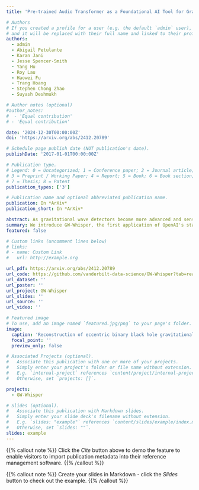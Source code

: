 ```yaml
---
title: 'Pre-trained Audio Transformer as a Foundational AI Tool for Gravitational Waves'

# Authors
# If you created a profile for a user (e.g. the default `admin` user), write the username (folder name) here
# and it will be replaced with their full name and linked to their profile.
authors:
  - admin
  - Abigail Petulante
  - Karan Jani
  - Jesse Spencer-Smith
  - Yang Hu
  - Roy Lau
  - Haowei Fu
  - Trang Hoang
  - Stephen Chong Zhao
  - Suyash Deshmukh

# Author notes (optional)
#author_notes:
#  - 'Equal contribution'
# - 'Equal contribution'

date: '2024-12-30T00:00:00Z'
doi: 'https://arxiv.org/abs/2412.20789'

# Schedule page publish date (NOT publication's date).
publishDate: '2017-01-01T00:00:00Z'

# Publication type.
# Legend: 0 = Uncategorized; 1 = Conference paper; 2 = Journal article;
# 3 = Preprint / Working Paper; 4 = Report; 5 = Book; 6 = Book section;
# 7 = Thesis; 8 = Patent
publication_types: ['3']

# Publication name and optional abbreviated publication name.
publication: In *ArXiv*
publication_short: In *ArXiv*

abstract: As gravitational wave detectors become more advanced and sensitive, the number of signals recorded by Advanced LIGO and Virgo from merging compact objects is expected to rise dramatically. This surge in detection rates necessitates the development of adaptable, scalable, and efficient tools capable of addressing a wide range of tasks in gravitational wave astronomy. Foundational AI models present a transformative opportunity in this context by providing a unified framework that can be fine-tuned for diverse applications while leveraging the power of large-scale pre-training. In this work, we explore how advanced transformer models, specifically OpenAI's Whisper, can be adapted as a foundational model for gravitational wave data analysis. By fine-tuning Whisper’s encoder model—originally trained on extensive audio data—and combining it with neural networks for specialized tasks, we achieve reliable results in detecting astrophysical signals and classifying transient noise artifacts or `glitches'. This represents the first application of open-source transformer models, pre-trained on unrelated tasks, for gravitational wave research, demonstrating their potential to enable versatile and efficient data analysis in the era of rapidly increasing detection rates.
summary: We introduce GW-Whisper, the first application of OpenAI's state-of-the-art audio transformer model, Whisper, for gravitational wave data analysis. We fine-tune the pre-trained Whisper encoder for two critical applications: GW signal detection and glitch classification, demonstrating the robustness and versatility of the model. This work lays the foundation of adapting Whisper into a foundational AI model for gravitational wave data analysis.
featured: false

# Custom links (uncomment lines below)
# links:
# - name: Custom Link
#   url: http://example.org

url_pdf: https://arxiv.org/abs/2412.20789
url_code: https://github.com/vanderbilt-data-science/GW-Whisper?tab=readme-ov-file
url_dataset: ''
url_poster: ''
url_project: GW-Whisper
url_slides: ''
url_source: ''
url_video: ''

# Featured image
# To use, add an image named `featured.jpg/png` to your page's folder.
image:
  caption: 'Reconstruction of eccentric binary black hole gravitational wave signals using AWaRe'
  focal_point: ''
  preview_only: false

# Associated Projects (optional).
#   Associate this publication with one or more of your projects.
#   Simply enter your project's folder or file name without extension.
#   E.g. `internal-project` references `content/project/internal-project/index.md`.
#   Otherwise, set `projects: []`.

projects:
  - GW-Whisper

# Slides (optional).
#   Associate this publication with Markdown slides.
#   Simply enter your slide deck's filename without extension.
#   E.g. `slides: "example"` references `content/slides/example/index.md`.
#   Otherwise, set `slides: ""`.
slides: example
---
```


{{% callout note %}}
Click the _Cite_ button above to demo the feature to enable visitors to import publication metadata into their reference management software.
{{% /callout %}}

{{% callout note %}}
Create your slides in Markdown - click the _Slides_ button to check out the example.
{{% /callout %}}

